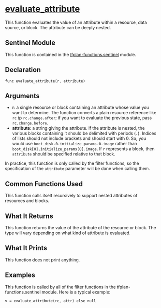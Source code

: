 # [evaluate_attribute](../tfplan-functions.sentinel#L254)
This function evaluates the value of an attribute within a resource, data source, or block. The attribute can be deeply nested.

## Sentinel Module
This function is contained in the [tfplan-functions.sentinel](../tfplan-functions.sentinel) module.

## Declaration
`func evaluate_attribute(r, attribute)`

## Arguments
* **r**: a single resource or block containing an attribute whose value you want to determine. The function converts a plain resource reference like `rc` tp `rc.change.after`; if you want to evaluate the previous state, pass `rc.change.before`.
* **attribute**: a string giving the attribute. If the attribute is nested, the various blocks containing it should be delimited with periods (`.`). Indices of lists should not include brackets and should start with 0. So, you would use `boot_disk.0.initialize_params.0.image` rather than `boot_disk[0].initialize_params[0].image`. If `r` represents a block, then `attribute` should be specified relative to that block.

In practice, this function is only called by the filter functions, so the specification of the `attribute` parameter will be done when calling them.

## Common Functions Used
This function calls itself recursively to support nested attributes of resources and blocks.

## What It Returns
This function returns the value of the attribute of the resource or block. The type will vary depending on what kind of attribute is evaluated.

## What It Prints
This function does not print anything.

## Examples
This function is called by all of the filter functions in the tfplan-functions.sentinel module. Here is a typical example:
```
v = evaluate_attribute(rc, attr) else null
```
